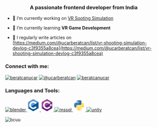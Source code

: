 <h3 align="center">A passionate frontend developer from India</h3>

- 🔭 I’m currently working on [VR Sooting Simulation](https://github.com/BCUU/VR_simulation)

- 🌱 I’m currently learning **VR Game Development**

- 📝 I regularly write articles on [https://medium.com/@ucarberatcan/list/vr-shooting-simulation-devlog-c3f9355a8cea](https://medium.com/@ucarberatcan/list/vr-shooting-simulation-devlog-c3f9355a8cea)

<h3 align="left">Connect with me:</h3>
<p align="left">
<a href="https://linkedin.com/in/beratcanuçar" target="blank"><img align="center" src="https://raw.githubusercontent.com/rahuldkjain/github-profile-readme-generator/master/src/images/icons/Social/linked-in-alt.svg" alt="beratcanuçar" height="30" width="40" /></a>
<a href="https://medium.com/@ucarberatcan" target="blank"><img align="center" src="https://raw.githubusercontent.com/rahuldkjain/github-profile-readme-generator/master/src/images/icons/Social/medium.svg" alt="@ucarberatcan" height="30" width="40" /></a>
<a href="https://www.youtube.com/c/beratcanucar" target="blank"><img align="center" src="https://raw.githubusercontent.com/rahuldkjain/github-profile-readme-generator/master/src/images/icons/Social/youtube.svg" alt="beratcanucar" height="30" width="40" /></a>
</p>

<h3 align="left">Languages and Tools:</h3>
<p align="left"> <a href="https://www.blender.org/" target="_blank" rel="noreferrer"> <img src="https://download.blender.org/branding/community/blender_community_badge_white.svg" alt="blender" width="40" height="40"/> </a> <a href="https://www.cprogramming.com/" target="_blank" rel="noreferrer"> <img src="https://raw.githubusercontent.com/devicons/devicon/master/icons/c/c-original.svg" alt="c" width="40" height="40"/> </a> <a href="https://www.w3schools.com/cs/" target="_blank" rel="noreferrer"> <img src="https://raw.githubusercontent.com/devicons/devicon/master/icons/csharp/csharp-original.svg" alt="csharp" width="40" height="40"/> </a> <a href="https://www.microsoft.com/en-us/sql-server" target="_blank" rel="noreferrer"> <img src="https://www.svgrepo.com/show/303229/microsoft-sql-server-logo.svg" alt="mssql" width="40" height="40"/> </a> <a href="https://www.python.org" target="_blank" rel="noreferrer"> <img src="https://raw.githubusercontent.com/devicons/devicon/master/icons/python/python-original.svg" alt="python" width="40" height="40"/> </a> <a href="https://unity.com/" target="_blank" rel="noreferrer"> <img src="https://www.vectorlogo.zone/logos/unity3d/unity3d-icon.svg" alt="unity" width="40" height="40"/> </a> </p>

<p><img align="center" src="https://github-readme-stats.vercel.app/api/top-langs?username=bcuu&show_icons=true&locale=en&layout=compact" alt="bcuu" /></p>
